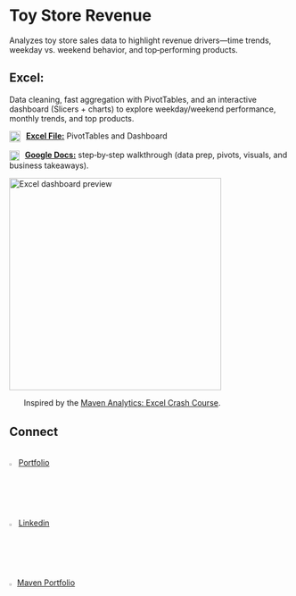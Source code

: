 # Toy Store Revenue
Analyzes toy store sales data to highlight revenue drivers—time trends, weekday vs. weekend behavior, and top‑performing products.

## Excel:
Data cleaning, fast aggregation with PivotTables, and an interactive dashboard (Slicers + charts) to explore weekday/weekend performance, monthly trends, and top products.

<img src="https://upload.wikimedia.org/wikipedia/commons/3/34/Microsoft_Office_Excel_%282019%E2%80%93present%29.svg" alt="Google Docs" width="20" style="vertical-align:middle; margin-right:6px;"></a> [**Excel File:**](https://github.com/atonekaboni/Toy_Store/blob/main/Excel/Maven%20Toys%20Dashboard.xlsx) PivotTables and Dashboard

<img src="https://upload.wikimedia.org/wikipedia/commons/e/ec/GDocs_Favicon_Recreation.png" alt="Google Docs" width="18" style="vertical-align:middle; margin-right:6px;"></a> [**Google Docs:**](https://docs.google.com/document/d/1NhvtaXnxcbc3xwRru4Stq_qN87IqSo_fHpozZlbh62Q/) step‑by‑step walkthrough (data prep, pivots, visuals, and business takeaways).

<p><img src="https://github.com/user-attachments/assets/1d446539-1d84-4747-9057-50a769a71894" alt="Excel dashboard preview" width="380"></p>

<p> <img src="https://framerusercontent.com/images/1mpc8M10X3J323dCmqnRE1itRs.png?scale-down-to=512" width="16" style="vertical-align:middle; margin-right:6px;"> Inspired by the <a href="https://mavenanalytics.io/crash-courses/excel-crash-course-step-by-step-dashboard-tutorial-for-beginners">Maven Analytics: Excel Crash Course</a>. </p>

## Connect
<br><img src="https://github.githubassets.com/images/modules/logos_page/GitHub-Mark.png" width="2.5%"> [Portfolio](https://atonekaboni.github.io/)
<br><img src="https://content.linkedin.com/content/dam/me/business/en-us/amp/brand-site/v2/bg/LI-Bug.svg.original.svg" width="2.5%"> [Linkedin](https://www.linkedin.com/in/tonekaboni/)
<br><img src="https://framerusercontent.com/images/1mpc8M10X3J323dCmqnRE1itRs.png" width="2%"> [Maven Portfolio](https://mavenshowcase.com/profile/9881d3c0-4031-7020-46f3-98e7d2f7790a)

